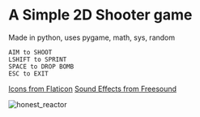 # A Simple 2D Shooter game
Made in python, uses pygame, math, sys, random

```
AIM to SHOOT
LSHIFT to SPRINT
SPACE to DROP BOMB
ESC to EXIT
```


<a href="https://www.flaticon.com/free-icons/" title="icons">Icons from Flaticon</a>
<a href="https://www.freesound.org" title="icons">Sound Effects from Freesound</a>







![honest_reactor](https://raup.s-ul.eu/3gXzrQ5W)

